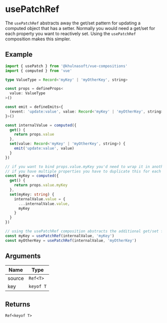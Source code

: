 # usePatchRef
The `usePatchRef` abstracts away the get/set pattern for updating a computed object that has a setter. Normally you would need a get/set for each property you want to reactively set. Using the `usePatchRef` composition makes this simpler.

## Example
```typescript
import { usePatch } from '@khulnasoft/vue-compositions'
import { computed } from 'vue'

type ValueType = Record<'myKey' | 'myOtherKey', string>

const props = defineProps<
  value: ValueType
>()

const emit = defineEmits<{
  (event: 'update:value', value: Record<'myKey' | 'myOtherKey', string>)
}>()

const internalValue = computed({
  get() {
    return props.value
  },
  set(value: Record<'myKey' | 'myOtherKey', string>) {
    emit('update:value', value)
  }
})

// if you want to bind props.value.myKey you'd need to wrap it in another get/set
// if you have multiple properties you have to duplicate this for each property
const myKey = computed({
  get() {
    return props.value.myKey
  },
  set(myKey: string) {
    internalValue.value = { 
      ...internalValue.value,
      myKey 
    }
  }
})

// using the usePatchRef composition abstracts the additional get/set for each property
const myKey = usePatchRef(internalValue, 'myKey')
const myOtherKey = usePatchRef(internalValue, 'myOtherKey')
```

## Arguments
| Name     | Type                              |
|----------|-----------------------------------|
| source | `Ref<T>` |
| key    | `keyof T` |


## Returns
`Ref<keyof T>`